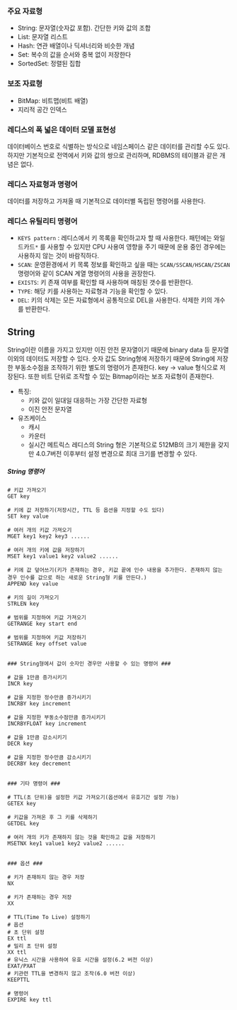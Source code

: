 ### 주요 자료형
* String: 문자열(숫자값 포함). 간단한 키와 값의 조합
* List: 문자열 리스트
* Hash: 연관 배열이나 딕셔너리와 비슷한 개념
* Set: 복수의 값을 순서와 중복 없이 저장한다
* SortedSet: 정렬된 집합

### 보조 자료형
* BitMap: 비트맵(비트 배열)
* 지리적 공간 인덱스

### 레디스의 폭 넓은 데이터 모델 표현성
데이터베이스 번호로 식별하는 방식으로 네임스페이스 같은 데이터를 관리할 수도 있다. 하지만 기본적으로 전역에서 키와 값의 쌍으로 관리하며, RDBMS의 테이블과 같은 개념은 없다.

### 레디스 자료형과 명령어
데이터를 저장하고 가져올 때 기본적으로 데이터별 독립된 명령어를 사용한다.

### 레디스 유틸리티 명령어
* `KEYS pattern` : 레디스에서 키 목록을 확인하고자 할 때 사용한다. 패턴에는 와일드카드`*` 를 사용할 수 있지만 CPU 사용여 영향을 주기 때문에 운용 중인 경우에는 사용하지 않는 것이 바람직하다. 
* `SCAN`: 운영환경에서 키 목록 정보를 확인하고 싶을 때는 `SCAN/SSCAN/HSCAN/ZSCAN` 명령어와 같이 SCAN 계열 명령어의 사용을 권장한다.
* `EXISTS`: 키 존재 여부를 확인할 때 사용하며 매칭된 갯수를 반환한다.
* `TYPE`: 해당 키를 사용하는 자료형과 기능을 확인할 수 있다.
* `DEL`: 키의 삭제는 모든 자료형에서 공통적으로 DEL을 사용한다. 삭제한 키의 개수를 반환한다.


## String
String이란 이름을 가지고 있지만 이진 안전 문자열이기 때문에 binary data 등 문자열 이외의 데이터도 저장할 수 있다. 숫자 값도 String형에 저장하기 때문에 String에 저장한 부동소수점을 조작하기 위한 별도의 명령어가 존재한다.
key -> value 형식으로 저장된다.
또한 비트 단위로 조작할 수 있는 Bitmap이라는 보조 자료형이 존재한다.
* 특징: 
  * 키와 값이 일대일 대응하는 가장 간단한 자료형
  * 이진 안전 문자열
* 유즈케이스
  * 캐시
  * 카운터
  * 실시간 메트릭스
레디스의 String 형은 기본적으로 512MB의 크기 제한을 갖지만 4.0.7버전 이후부터 설정 변경으로 최대 크기를 변경할 수 있다.

##### String 명령어
```redis
# 키값 가져오기
GET key

# 키에 값 저장하기(저장시간, TTL 등 옵션을 지정할 수도 있다)
SET key value

# 여러 개의 키값 가져오기
MGET key1 key2 key3 ......

# 여러 개의 키에 값을 저장하기
MSET key1 value1 key2 value2 ......

# 키에 값 덮어쓰기(키가 존재하는 경우, 키값 끝에 인수 내용을 추가한다. 존재하지 않는 경우 인수를 값으로 하는 새로운 String형 키를 만든다.)
APPEND key value

# 키의 길이 가져오기
STRLEN key

# 범위를 지정하여 키값 가져오기
GETRANGE key start end

# 범위를 지정하여 키값 저장하기
SETRANGE key offset value


### String형에서 값이 숫자인 경우만 사용할 수 있는 명령어 ###

# 값을 1만큼 증가시키기
INCR key

# 값을 지정한 정수만큼 증가시키기
INCRBY key increment

# 값을 지정한 부동소수점만큼 증가시키기
INCRBYFLOAT key increment

# 값을 1만큼 감소시키기
DECR key

# 값을 지정한 정수만큼 감소시키기
DECRBY key decrement


### 기타 명령어 ###

# TTL(초 단위)을 설정한 키값 가져오기(옵션에서 유호기간 설정 가능)
GETEX key

# 키값을 가져온 후 그 키를 삭제하기
GETDEL key

# 여러 개의 키가 존재하지 않는 것을 확인하고 값을 저장하기
MSETNX key1 value1 key2 value2 ......


### 옵션 ###

# 키가 존재하지 않는 경우 저장
NX

# 키가 존재하는 경우 저장
XX

# TTL(Time To Live) 설정하기
# 옵션
# 초 단위 설정
EX ttl
# 밀리 초 단위 설정
XX ttl
# 유닉스 시간을 사용하여 유효 시간을 설정(6.2 버전 이상)
EXAT/PXAT
# 키관련 TTL을 변경하지 않고 조작(6.0 버전 이상)
KEEPTTL

# 명령어
EXPIRE key ttl
```


